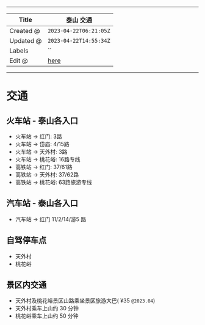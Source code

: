 -----

| Title     | 泰山 交通                                          |
| --------- | ---------------------------------------------- |
| Created @ | `2023-04-22T06:21:05Z`                         |
| Updated @ | `2023-04-22T14:55:34Z`                         |
| Labels    | \`\`                                           |
| Edit @    | [here](https://github.com/junxnone/t/issues/9) |

-----

# 交通

## 火车站 - 泰山各入口

  - 火车站 -\> 红门: 3路
  - 火车站 -\> 岱庙: 4/15路
  - 火车站 -\> 天外村: 3路
  - 火车站 -\> 桃花峪: 16路专线
  - 高铁站 -\> 红门: 37/61路
  - 高铁站 -\> 天外村: 37/62路
  - 高铁站 -\> 桃花峪: 63路旅游专线

## 汽车站 - 泰山各入口

  - 汽车站 -\> 红门 11/2/14/游5 路

## 自驾停车点

  - 天外村
  - 桃花峪

## 景区内交通

  - 天外村及桃花峪景区山路乘坐景区旅游大巴( ¥35 `@2023.04`)
  - 天外村乘车上山约 30 分钟
  - 桃花峪乘车上山约 50 分钟
